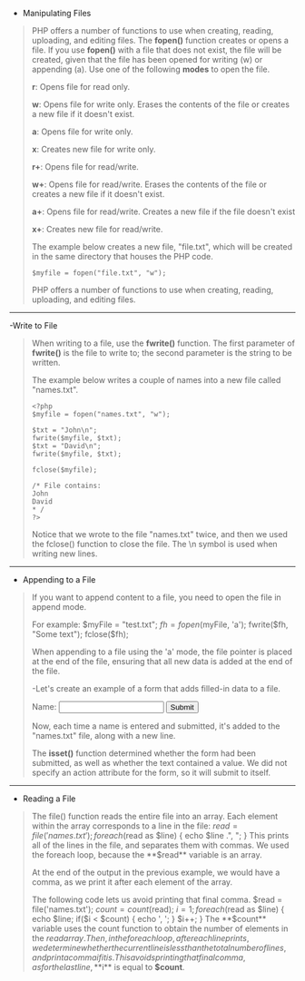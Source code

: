 - Manipulating Files
>PHP offers a number of functions to use when creating, reading, uploading, and editing files.
The **fopen()** function creates or opens a file. If you use **fopen()** with a file that does not exist, the file will be created, given that the file has been opened for writing (w) or appending (a).
> Use one of the following **modes** to open the file.
>
>**r**: Opens file for read only.
>
>**w**: Opens file for write only. Erases the contents of the file or creates a new file if it doesn't exist.
>
>**a**: Opens file for write only.
>
>**x**: Creates new file for write only.
>
>**r+**: Opens file for read/write.
>
>**w+**: Opens file for read/write. Erases the contents of the file or creates a new file if it doesn't exist.
>
>**a+**: Opens file for read/write. Creates a new file if the file doesn't exist
>
>**x+**: Creates new file for read/write.
>
>The example below creates a new file, "file.txt", which will be created in the same directory that houses the PHP code.
>
>     $myfile = fopen("file.txt", "w");
>PHP offers a number of functions to use when creating, reading, uploading, and editing files.
--------------------------------------------------------
-Write to File
>
>When writing to a file, use the **fwrite()** function.
The first parameter of **fwrite()** is the file to write to; the second parameter is the string to be written.
>
>The example below writes a couple of names into a new file called "names.txt".
>
>     <?php
>     $myfile = fopen("names.txt", "w");
>
>     $txt = "John\n";
>     fwrite($myfile, $txt);
>     $txt = "David\n";
>     fwrite($myfile, $txt);
>
>     fclose($myfile);
>
>     /* File contains:
>     John
>     David
>     * /
>     ?>
>
>Notice that we wrote to the file "names.txt" twice, and then we used the fclose() function to close the file.
The \n symbol is used when writing new lines.

---------------------------------------------------------
- Appending to a File
>
>If you want to append content to a file, you need to open the file in append mode.
>
>For example:
>     $myFile = "test.txt";
>     $fh = fopen($myFile, 'a');
>     fwrite($fh, "Some text");
>     fclose($fh);
>
>When appending to a file using the 'a' mode, the file pointer is placed at the end of the file, ensuring that all new data is added at the end of the file.
>
>-Let's create an example of a form that adds filled-in data to a file.
>     <?php
>     if(isset($_ POST['text'])) {
>     $name = $_ POST['text'];
>     $handle = fopen('names.txt', 'a');
>     fwrite($handle, $name."\n");
>     fclose($handle);
>     }
>     ?>
>     <form method="post">
>     Name: <input type="text" name="text" />
>     <input type="submit" name="submit" />
>     </form>
Now, each time a name is entered and submitted, it's added to the "names.txt" file, along with a new line.
>
>The **isset()** function determined whether the form had been submitted, as well as whether the text contained a value.
We did not specify an action attribute for the form, so it will submit to itself.
---------------------------------------------------------
- Reading a File
>
>The file() function reads the entire file into an array. Each element within the array corresponds to a line in the file:
>     $read = file('names.txt');
>     foreach ($read as $line) {
>     echo $line .", ";
>     }
This prints all of the lines in the file, and separates them with commas.
We used the foreach loop, because the **$read** variable is an array.
>
>At the end of the output in the previous example, we would have a comma, as we print it after each element of the array.
>
>The following code lets us avoid printing that final comma.
>     $read = file('names.txt');
>     $count = count($read);
>     $i = 1;
>     foreach ($read as $line) {
>     echo $line;
>     if($i < $count) {
>     echo ', ';
>     }
>     $i++;
>     }
The **$count** variable uses the count function to obtain the number of elements in the $read array.
Then, in the foreach loop, after each line prints, we determine whether the current line is less than the total number of lines, and print a comma if it is.
This avoids printing that final comma, as for the last line, **$i** is equal to **$count**.
